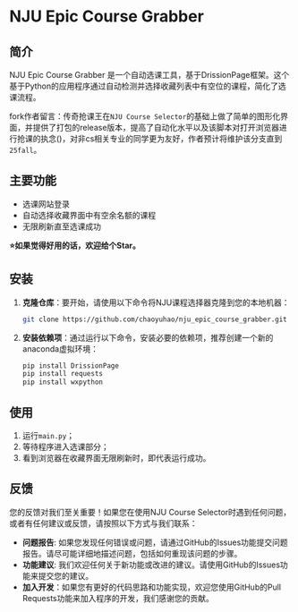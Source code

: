 # NJU Epic Course Grabber

## 简介

NJU Epic Course Grabber 是一个自动选课工具，基于DrissionPage框架。这个基于Python的应用程序通过自动检测并选择收藏列表中有空位的课程，简化了选课流程。

fork作者留言：传奇抢课王在`NJU Course Selector`的基础上做了简单的图形化界面，并提供了打包的release版本，提高了自动化水平以及该脚本对打开浏览器进行抢课的执念()，对非cs相关专业的同学更为友好，作者预计将维护该分支直到`25fall`。

## 主要功能

- 选课网站登录
- 自动选择收藏界面中有空余名额的课程
- 无限刷新直至选课成功

**⭐如果觉得好用的话，欢迎给个Star。**

## 安装

1. **克隆仓库**：要开始，请使用以下命令将NJU课程选择器克隆到您的本地机器：

    ```bash
    git clone https://github.com/chaoyuhao/nju_epic_course_grabber.git
    ```

2. **安装依赖项**：通过运行以下命令，安装必要的依赖项，推荐创建一个新的anaconda虚拟环境：

    ```bash
    pip install DrissionPage
    pip install requests
    pip install wxpython
    ```

## 使用

1. 运行`main.py`；
2. 等待程序进入选课部分；
3. 看到浏览器在收藏界面无限刷新时，即代表运行成功。

## 反馈

您的反馈对我们至关重要！如果您在使用NJU Course Selector时遇到任何问题，或者有任何建议或反馈，请按照以下方式与我们联系：

- **问题报告**: 如果您发现任何错误或问题，请通过GitHub的Issues功能提交问题报告。请尽可能详细地描述问题，包括如何重现该问题的步骤。
- **功能建议**: 我们欢迎任何关于新功能或改进的建议。请使用GitHub的Issues功能来提交您的建议。
- **加入开发**：如果您有更好的代码思路和功能实现，欢迎您使用GitHub的Pull Requests功能来加入程序的开发，我们感谢您的贡献。